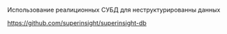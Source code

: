 Использование  реалиционных СУБД для  неструктурированны данных 

https://github.com/superinsight/superinsight-db